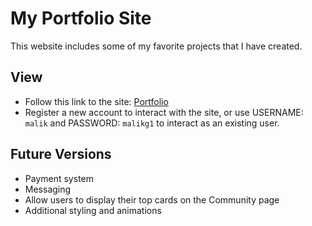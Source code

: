 # My Portfolio Site

This website includes some of my favorite projects that I have created.

## View
* Follow this link to the site: [Portfolio](https://mysterious-bayou-33544.herokuapp.com)
* Register a new account to interact with the site, or use USERNAME: `malik` and PASSWORD: `malikg1` to interact as an existing user.

## Future Versions
* Payment system
* Messaging
* Allow users to display their top cards on the Community page
* Additional styling and animations

